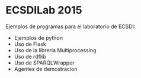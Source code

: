 ECSDILab 2015
=============

Ejemplos de programas para el laboratorio de ECSDI:

* Ejemplos de python
* Uso de Flask
* Uso de la libreria Multiprocessing
* Uso de rdflib
* Uso de SPARQLWrapper
* Agentes de demostracion


